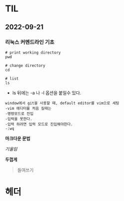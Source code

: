 # TIL

## 2022-09-21

### 리눅스 커멘드라인 기초
```
# print working directory
pwd
```

```
# change directory
cd
```

```
# list
ls
```

- ls 뒤에는 -a 나 -l 옵션을 붙일수 있다.

```
window에서 git을 사용할 때, default editor를 vim으로 세팅
-vim 에디터를 처음 킬때는 
-명령모드로 진입
-입력을 못한다.
-입력 하려면 입력 모드로 진입해야한다.
-:wq
```

__마크다운 문법__<pr>

_기울임_
<pr>

__두껍게__
>들여쓰기
# 헤더

